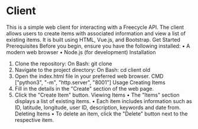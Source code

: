 Client
======
This is a simple web client for interacting with a Freecycle API. The client allows users to create items with associated information and view a list of existing items. It is built using HTML, Vue.js, and Bootstrap.
Get Started
Prerequisites
    Before you begin, ensure you have the following installed:
•	A modern web browser
•	Node.js (for development)
Installation
1.	Clone the repository:
    On Bash: git clone <repository-url> 
2.	Navigate to the project directory:
    On Bash: cd client old
3.	Open the index.html file in your preferred web browser.
    CMD ["python3", "-m", "http.server", "8001"]
Usage
Creating Items
1.	Fill in the details in the "Create" section of the web page.
2.	Click the "Create Item" button.
Viewing Items
•	The "Items" section displays a list of existing items.
•	Each item includes information such as ID, latitude, longitude, user ID, description, keywords and date from.
Deleting Items
•	To delete an item, click the "Delete" button next to the
respective item.